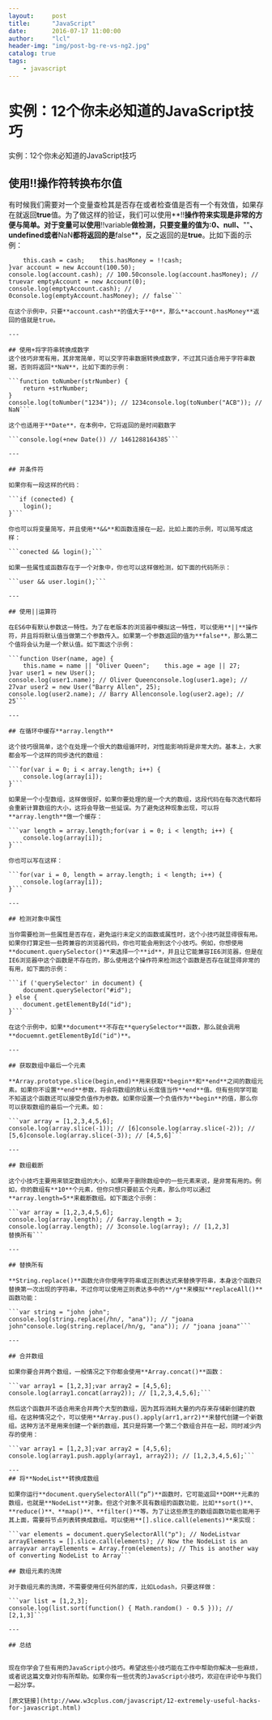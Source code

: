 ```yaml
---
layout:     post
title:      "JavaScript"
date:       2016-07-17 11:00:00
author:     "lcl"
header-img: "img/post-bg-re-vs-ng2.jpg"
catalog: true
tags:
    - javascript
---
```



# 实例：12个你未必知道的JavaScript技巧
实例：12个你未必知道的JavaScript技巧

## 使用!!操作符转换布尔值
有时候我们需要对一个变量查检其是否存在或者检查值是否有一个有效值，如果存在就返回**true**值。为了做这样的验证，我们可以使用**!!**操作符来实现是非常的方便与简单。对于变量可以使用**!!variable**做检测，只要变量的值为:**0**、**null**、**""**、**undefined**或者**NaN**都将返回的是**false**，反之返回的是**true**。比如下面的示例：

```function Account(cash) {
    this.cash = cash;    this.hasMoney = !!cash;
}var account = new Account(100.50);
console.log(account.cash); // 100.50console.log(account.hasMoney); // truevar emptyAccount = new Account(0);
console.log(emptyAccount.cash); // 0console.log(emptyAccount.hasMoney); // false```

在这个示例中，只要**account.cash**的值大于**0**，那么**account.hasMoney**返回的值就是true。

---

## 使用+将字符串转换成数字
这个技巧非常有用，其非常简单，可以交字符串数据转换成数字，不过其只适合用于字符串数据，否则将返回**NaN**，比如下面的示例：

```function toNumber(strNumber) {
    return +strNumber;
}
console.log(toNumber("1234")); // 1234console.log(toNumber("ACB")); // NaN```

这个也适用于**Date**，在本例中，它将返回的是时间戳数字

```console.log(+new Date()) // 1461288164385```

---

## 并条件符

如果你有一段这样的代码：

```if (conected) {
    login();
}```

你也可以将变量简写，并且使用**&&**和函数连接在一起，比如上面的示例，可以简写成这样：

```conected && login();```

如果一些属性或函数存在于一个对象中，你也可以这样做检测，如下面的代码所示：

```user && user.login();```

---

## 使用||运算符

在ES6中有默认参数这一特性。为了在老版本的浏览器中模拟这一特性，可以使用**||**操作符，并且将将默认值当做第二个参数传入。如果第一个参数返回的值为**false**，那么第二个值将会认为是一个默认值。如下面这个示例：

```function User(name, age) {
    this.name = name || "Oliver Queen";    this.age = age || 27;
}var user1 = new User();
console.log(user1.name); // Oliver Queenconsole.log(user1.age); // 27var user2 = new User("Barry Allen", 25);
console.log(user2.name); // Barry Allenconsole.log(user2.age); // 25```

---

## 在循环中缓存**array.length**

这个技巧很简单，这个在处理一个很大的数组循环时，对性能影响将是非常大的。基本上，大家都会写一个这样的同步迭代的数组：

```for(var i = 0; i < array.length; i++) {
    console.log(array[i]);
}```

如果是一个小型数组，这样做很好，如果你要处理的是一个大的数组，这段代码在每次迭代都将会重新计算数组的大小，这将会导致一些延误。为了避免这种现象出现，可以将**array.length**做一个缓存：

```var length = array.length;for(var i = 0; i < length; i++) {
    console.log(array[i]);
}```

你也可以写在这样：

```for(var i = 0, length = array.length; i < length; i++) {
    console.log(array[i]);
}```

---

## 检测对象中属性

当你需要检测一些属性是否存在，避免运行未定义的函数或属性时，这个小技巧就显得很有用。如果你打算定些一些跨兼容的浏览器代码，你也可能会用到这个小技巧。例如，你想使用**document.querySelector()**来选择一个**id**，并且让它能兼容IE6浏览器，但是在IE6浏览器中这个函数是不存在的，那么使用这个操作符来检测这个函数是否存在就显得非常的有用，如下面的示例：

```if ('querySelector' in document) {
    document.querySelector("#id");
} else {
    document.getElementById("id");
}```

在这个示例中，如果**document**不存在**querySelector**函数，那么就会调用**docuemnt.getElementById("id")**。

---

## 获取数组中最后一个元素

**Array.prototype.slice(begin,end)**用来获取**begin**和**end**之间的数组元素。如果你不设置**end**参数，将会将数组的默认长度值当作**end**值。但有些同学可能不知道这个函数还可以接受负值作为参数。如果你设置一个负值作为**begin**的值，那么你可以获取数组的最后一个元素。如：

```var array = [1,2,3,4,5,6];
console.log(array.slice(-1)); // [6]console.log(array.slice(-2)); // [5,6]console.log(array.slice(-3)); // [4,5,6]```

---

## 数组截断

这个小技巧主要用来锁定数组的大小，如果用于删除数组中的一些元素来说，是非常有用的。例如，你的数组有**10**个元素，但你只想只要前五个元素，那么你可以通过**array.length=5**来截断数组。如下面这个示例：

```var array = [1,2,3,4,5,6];
console.log(array.length); // 6array.length = 3;
console.log(array.length); // 3console.log(array); // [1,2,3]
替换所有```

---

## 替换所有

**String.replace()**函数允许你使用字符串或正则表达式来替换字符串，本身这个函数只替换第一次出现的字符串，不过你可以使用正则表达多中的**/g**来模拟**replaceAll()**函数功能：

```var string = "john john";
console.log(string.replace(/hn/, "ana")); // "joana john"console.log(string.replace(/hn/g, "ana")); // "joana joana"```

---

## 合并数组

如果你要合并两个数组，一般情况之下你都会使用**Array.concat()**函数：

```var array1 = [1,2,3];var array2 = [4,5,6];
console.log(array1.concat(array2)); // [1,2,3,4,5,6];```

然后这个函数并不适合用来合并两个大型的数组，因为其将消耗大量的内存来存储新创建的数组。在这种情况之个，可以使用**Array.pus().apply(arr1,arr2)**来替代创建一个新数组。这种方法不是用来创建一个新的数组，其只是将第一个第二个数组合并在一起，同时减少内存的使用：

```var array1 = [1,2,3];var array2 = [4,5,6];
console.log(array1.push.apply(array1, array2)); // [1,2,3,4,5,6];```

---
## 将**NodeList**转换成数组

如果你运行**document.querySelectorAll(“p”)**函数时，它可能返回**DOM**元素的数组，也就是**NodeList**对象。但这个对象不具有数组的函数功能，比如**sort()**、**reduce()**、**map()**、**filter()**等。为了让这些原生的数组函数功能也能用于其上面，需要将节点列表转换成数组。可以使用**[].slice.call(elements)**来实现：

```var elements = document.querySelectorAll("p"); // NodeListvar arrayElements = [].slice.call(elements); // Now the NodeList is an arrayvar arrayElements = Array.from(elements); // This is another way of converting NodeList to Array```

## 数组元素的洗牌

对于数组元素的洗牌，不需要使用任何外部的库，比如Lodash，只要这样做：

```var list = [1,2,3];
console.log(list.sort(function() { Math.random() - 0.5 })); // [2,1,3]```

---

## 总结


现在你学会了些有用的JavaScript小技巧。希望这些小技巧能在工作中帮助你解决一些麻烦，或者说这篇文章对你有所帮助。如果你有一些优秀的JavaScript小技巧，欢迎在评论中与我们一起分享。

[原文链接](http://www.w3cplus.com/javascript/12-extremely-useful-hacks-for-javascript.html)





















